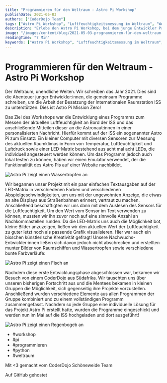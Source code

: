 ```yaml
---
title: "Programmieren für den Weltraum - Astro Pi Workshop"
publishDate: 2021-05-03
authors: ["CoderDojo Team"]
tags: ["Astro Pi Workshop", "Luftfeuchtigkeitsmessung im Weltraum", "Weltraumtechnologie Projekte", "Emulator Astro Pi", "LED-Matrix Programmierung", "künstlerische Gestaltung in Technikprojekten", "Jugendtechnologie Workshops", "Weltraum Bildungsinitiativen", "Python", "workshop"]
description: "Erlebe den Astro Pi Workshop, bei dem junge Entwickler Programme für die ISS schreiben! Erfahre, wie Luftfeuchtigkeit gemessen und an Astronaut übermittelt wird. Ein spannendes Projekt für Technikbegeisterte!"
image: "/images/content/blog/2021-05-03-programmieren-für-den-weltraum-astro-pi-workshop-hero.jpg"
readingTime: "7 Min"
keywords: ["Astro Pi Workshop", "Luftfeuchtigkeitsmessung im Weltraum", "Weltraumtechnologie Projekte", "Emulator Astro Pi", "LED-Matrix Programmierung", "künstlerische Gestaltung in Technikprojekten", "Jugendtechnologie Workshops", "Weltraum Bildungsinitiativen", "Python"]
---
```


# Programmieren für den Weltraum - Astro Pi Workshop

Der Weltraum, unendliche Weiten. Wir schreiben das Jahr 2021. Dies sind die Abenteuer junger Entwickler:innen, die gemeinsam Programme schreiben, um die Arbeit der Besatzung der Internationalen Raumstation ISS zu unterstützen. Dies ist Astro Pi Mission Zero!

Das Ziel des Workshops war die Entwicklung eines Programms zum Messen der aktuellen Luftfeuchtigkeit an Bord der ISS und das anschließende Mitteilen dieser an die Astronaut:innen in einer personalisierten Nachricht. Hierfür kommt auf der ISS ein sogenannter Astro Pi zum Einsatz: Ein kleiner Computer mit diversen Sensoren zur Messung des aktuellen Raumklimas in Form von Temperatur, Luftfeuchtigkeit und Luftdruck sowie einer LED-Matrix bestehend aus acht mal acht LEDs, die individuell angesteuert werden können. Um das Programm jedoch auch lokal testen zu können, haben wir einen Emulator verwendet, der die Funktionalität des Astro Pis auf einer Website nachbildet.

![Astro Pi zeigt einen Wassertropfen an](/images/cms/programmieren-f%C3%BCr-den-weltraum-astro-pi-workshop_droplet.png)

Wir begannen unser Projekt mit ein paar einfachen Textausgaben auf der LED-Matrix in verschiedenen Farben und verschiedenen Abspielgeschwindigkeiten, um uns mit der ungewohnten Anzeige, die etwas an alte Displays aus Straßenbahnen erinnert, vertraut zu machen. Anschließend beschäftigten wir uns dann mit dem Auslesen des Sensors für die Luftfeuchtigkeit. Um den Wert vom Sensor im Text verwenden zu können, mussten wir ihn zuvor noch auf eine sinnvolle Anzahl an Nachkommastellen runden. Da die LED-Matrix uns auch die Möglichkeit bot, kleine Bilder anzuzeigen, ließen wir den aktuellen Wert der Luftfeuchtigkeit zu guter letzt noch als passende Grafik visualisieren. Hier war auch ein bisschen künstlerische Kreativität gefragt! Unsere Nachwuchs-Entwickler:innen ließen sich davon jedoch nicht abschrecken und erstellten munter Bilder von Raumschiffen und Wassertropfen sowie verschiedene bunte Farbverläufe:

![Astro Pi zeigt einen Fisch an](/images/cms/programmieren-f%C3%BCr-den-weltraum-astro-pi-workshop_fish.png)

Nachdem diese erste Entwicklungsphase abgeschlossen war, bekamen wir Besuch von einem CoderDojo aus Südafrika. Wir tauschten uns über unseren bisherigen Fortschritt aus und die Mentees bekamen in kleinen Gruppen die Möglichkeit, sich gegenseitig ihre Projekte vorzustellen. Anschließend wurden verschiedene Elemente aus allen Programmen der Gruppe kombiniert und zu einem vollständigen Programm zusammengefasst. Nachdem so jede Gruppe eine individuelle Lösung für das Projekt Astro Pi erstellt hatte, wurden die Programme eingeschickt und werden nun im Mai auf die ISS hochgeladen und dort ausgeführt!

![Astro Pi zeigt einen Regenbogeb an](/images/cms/programmieren-f%C3%BCr-den-weltraum-astro-pi-workshop_rainbow.png)

- #workshop
- #pi
- #programmieren
- #python
- #weltraum

Mit <3 gemacht vom CoderDojo Schöneweide Team

Auf GitHub gehostet

